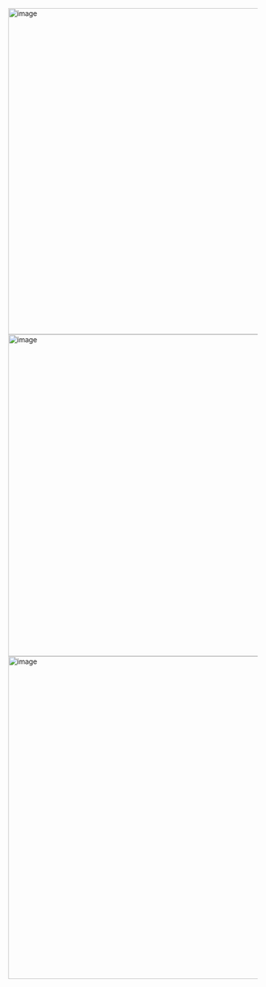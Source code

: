 <img width="659" alt="image" src="https://user-images.githubusercontent.com/89638496/200451139-bebf056c-a770-4de8-9429-f233d0378c05.png">
<img width="650" alt="image" src="https://user-images.githubusercontent.com/89638496/200451269-8067c61e-b72c-4c42-afc7-55b5bf370494.png">

<img width="652" alt="image" src="https://user-images.githubusercontent.com/89638496/200451276-60f8fb03-7aff-460a-a88e-c4275b663762.png">
